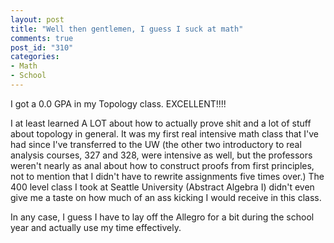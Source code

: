 ```yaml
--- 
layout: post
title: "Well then gentlemen, I guess I suck at math"
comments: true
post_id: "310"
categories:
- Math
- School
---
```

I got a 0.0 GPA in my Topology class.  EXCELLENT!!!!

I at least learned A LOT about how to actually prove shit and a lot of stuff about topology in general.  It was my first real intensive math class that I've had since I've transferred to the UW (the other two introductory to real analysis courses, 327 and 328, were intensive as well, but the professors weren't nearly as anal about how to construct proofs from first principles, not to mention that I didn't have to rewrite assignments five times over.)  The 400 level class I took at Seattle University (Abstract Algebra I) didn't even give me a taste on how much of an ass kicking I would receive in this class.

In any case, I guess I have to lay off the Allegro for a bit during the school year and actually use my time effectively.
